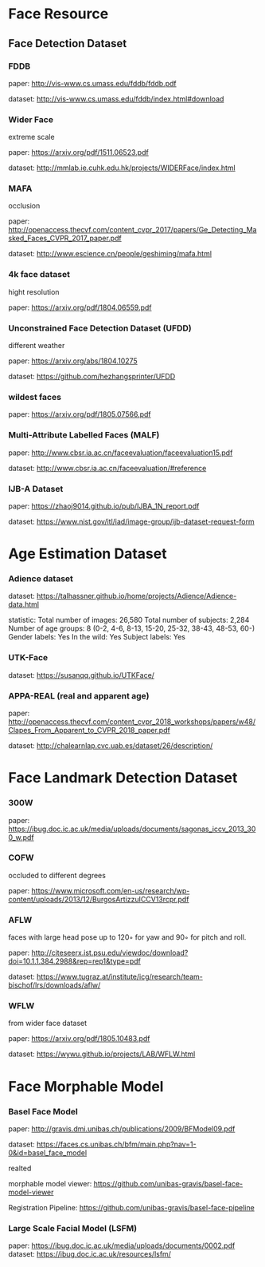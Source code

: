 # Face Resource

## Face Detection Dataset

### FDDB

paper: http://vis-www.cs.umass.edu/fddb/fddb.pdf

dataset: http://vis-www.cs.umass.edu/fddb/index.html#download


### Wider Face

extreme scale

paper: https://arxiv.org/pdf/1511.06523.pdf

dataset: http://mmlab.ie.cuhk.edu.hk/projects/WIDERFace/index.html

### MAFA

occlusion

paper: http://openaccess.thecvf.com/content_cvpr_2017/papers/Ge_Detecting_Masked_Faces_CVPR_2017_paper.pdf

dataset: http://www.escience.cn/people/geshiming/mafa.html

### 4k face dataset

hight resolution

paper: https://arxiv.org/pdf/1804.06559.pdf

### Unconstrained Face Detection Dataset (UFDD)

different weather

paper: https://arxiv.org/abs/1804.10275
	
dataset: https://github.com/hezhangsprinter/UFDD

### wildest faces

paper: https://arxiv.org/pdf/1805.07566.pdf

### Multi-Attribute Labelled Faces (MALF)

paper: http://www.cbsr.ia.ac.cn/faceevaluation/faceevaluation15.pdf

dataset: http://www.cbsr.ia.ac.cn/faceevaluation/#reference

### IJB-A Dataset
paper: https://zhaoj9014.github.io/pub/IJBA_1N_report.pdf

dataset: https://www.nist.gov/itl/iad/image-group/ijb-dataset-request-form

# Age Estimation Dataset

### Adience dataset
dataset: https://talhassner.github.io/home/projects/Adience/Adience-data.html

statistic:
Total number of images: 26,580
Total number of subjects: 2,284
Number of age groups: 8 (0-2, 4-6, 8-13, 15-20, 25-32, 38-43, 48-53, 60-)
Gender labels: Yes
In the wild: Yes
Subject labels: Yes 

### UTK-Face
dataset: https://susanqq.github.io/UTKFace/

### APPA-REAL (real and apparent age)
paper: http://openaccess.thecvf.com/content_cvpr_2018_workshops/papers/w48/Clapes_From_Apparent_to_CVPR_2018_paper.pdf

dataset: http://chalearnlap.cvc.uab.es/dataset/26/description/


# Face Landmark Detection Dataset

### 300W
paper: https://ibug.doc.ic.ac.uk/media/uploads/documents/sagonas_iccv_2013_300_w.pdf

### COFW

occluded to different degrees

paper: https://www.microsoft.com/en-us/research/wp-content/uploads/2013/12/BurgosArtizzuICCV13rcpr.pdf
### AFLW

faces with large head pose up to 120◦ for yaw and 90◦ for pitch and roll.

paper: http://citeseerx.ist.psu.edu/viewdoc/download?doi=10.1.1.384.2988&rep=rep1&type=pdf

dataset: https://www.tugraz.at/institute/icg/research/team-bischof/lrs/downloads/aflw/

### WFLW

from wider face dataset

paper: https://arxiv.org/pdf/1805.10483.pdf

dataset: https://wywu.github.io/projects/LAB/WFLW.html
# Face Morphable Model

### Basel Face Model

paper: http://gravis.dmi.unibas.ch/publications/2009/BFModel09.pdf

dataset: https://faces.cs.unibas.ch/bfm/main.php?nav=1-0&id=basel_face_model

realted

morphable model viewer: https://github.com/unibas-gravis/basel-face-model-viewer

Registration Pipeline: https://github.com/unibas-gravis/basel-face-pipeline

### Large Scale Facial Model (LSFM)

paper: https://ibug.doc.ic.ac.uk/media/uploads/documents/0002.pdf
dataset: https://ibug.doc.ic.ac.uk/resources/lsfm/

